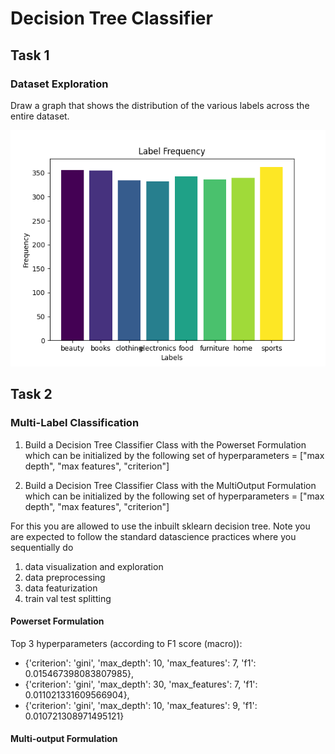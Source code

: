 # Decision Tree Classifier

## Task 1

### Dataset Exploration

Draw a graph that shows the distribution of the various labels across the entire dataset.

![graph obtained](label_freq_graph.png)

## Task 2

### Multi-Label Classification

1. Build a Decision Tree Classifier Class with the Powerset Formulation which can be initialized by the following set of hyperparameters = ["max depth", "max features", "criterion"]

2. Build a Decision Tree Classifier Class with the MultiOutput Formulation which can be initialized by the following set of hyperparameters = ["max depth", "max features", "criterion"]

For this you are allowed to use the inbuilt sklearn decision tree. Note you are expected to follow the standard datascience practices where you sequentially do

1. data visualization and exploration
2. data preprocessing
3. data featurization
4. train val test splitting

#### Powerset Formulation

Top 3 hyperparameters (according to F1 score (macro)):

- {'criterion': 'gini',
  'max_depth': 10,
  'max_features': 7,
  'f1': 0.015467398083807985},
- {'criterion': 'gini',
  'max_depth': 30,
  'max_features': 7,
  'f1': 0.011021331609566904},
- {'criterion': 'gini',
  'max_depth': 10,
  'max_features': 9,
  'f1': 0.010721308971495121}

#### Multi-output Formulation
